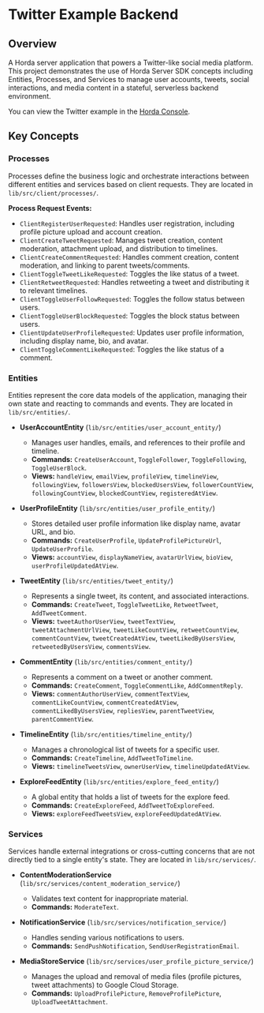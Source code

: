 # Twitter Example Backend

## Overview

A Horda server application that powers a Twitter-like social media platform. This project demonstrates the use of Horda Server SDK concepts including Entities, Processes, and Services to manage user accounts, tweets, social interactions, and media content in a stateful, serverless backend environment.

You can view the Twitter example in the [Horda Console](https://console.horda.ai/?project=d368c1sgc98s738ue7cg).

## Key Concepts

### Processes

Processes define the business logic and orchestrate interactions between different entities and services based on client requests. They are located in `lib/src/client/processes/`.

**Process Request Events:**
*   `ClientRegisterUserRequested`: Handles user registration, including profile picture upload and account creation.
*   `ClientCreateTweetRequested`: Manages tweet creation, content moderation, attachment upload, and distribution to timelines.
*   `ClientCreateCommentRequested`: Handles comment creation, content moderation, and linking to parent tweets/comments.
*   `ClientToggleTweetLikeRequested`: Toggles the like status of a tweet.
*   `ClientRetweetRequested`: Handles retweeting a tweet and distributing it to relevant timelines.
*   `ClientToggleUserFollowRequested`: Toggles the follow status between users.
*   `ClientToggleUserBlockRequested`: Toggles the block status between users.
*   `ClientUpdateUserProfileRequested`: Updates user profile information, including display name, bio, and avatar.
*   `ClientToggleCommentLikeRequested`: Toggles the like status of a comment.


### Entities

Entities represent the core data models of the application, managing their own state and reacting to commands and events. They are located in `lib/src/entities/`.

*   **UserAccountEntity** (`lib/src/entities/user_account_entity/`)
    *   Manages user handles, emails, and references to their profile and timeline.
    *   **Commands:** `CreateUserAccount`, `ToggleFollower`, `ToggleFollowing`, `ToggleUserBlock`.
    *   **Views:** `handleView`, `emailView`, `profileView`, `timelineView`, `followingView`, `followersView`, `blockedUsersView`, `followerCountView`, `followingCountView`, `blockedCountView`, `registeredAtView`.

*   **UserProfileEntity** (`lib/src/entities/user_profile_entity/`)
    *   Stores detailed user profile information like display name, avatar URL, and bio.
    *   **Commands:** `CreateUserProfile`, `UpdateProfilePictureUrl`, `UpdateUserProfile`.
    *   **Views:** `accountView`, `displayNameView`, `avatarUrlView`, `bioView`, `userProfileUpdatedAtView`.

*   **TweetEntity** (`lib/src/entities/tweet_entity/`)
    *   Represents a single tweet, its content, and associated interactions.
    *   **Commands:** `CreateTweet`, `ToggleTweetLike`, `RetweetTweet`, `AddTweetComment`.
    *   **Views:** `tweetAuthorUserView`, `tweetTextView`, `tweetAttachmentUrlView`, `tweetLikeCountView`, `retweetCountView`, `commentCountView`, `tweetCreatedAtView`, `tweetLikedByUsersView`, `retweetedByUsersView`, `commentsView`.

*   **CommentEntity** (`lib/src/entities/comment_entity/`)
    *   Represents a comment on a tweet or another comment.
    *   **Commands:** `CreateComment`, `ToggleCommentLike`, `AddCommentReply`.
    *   **Views:** `commentAuthorUserView`, `commentTextView`, `commentLikeCountView`, `commentCreatedAtView`, `commentLikedByUsersView`, `repliesView`, `parentTweetView`, `parentCommentView`.

*   **TimelineEntity** (`lib/src/entities/timeline_entity/`)
    *   Manages a chronological list of tweets for a specific user.
    *   **Commands:** `CreateTimeline`, `AddTweetToTimeline`.
    *   **Views:** `timelineTweetsView`, `ownerUserView`, `timelineUpdatedAtView`.

*   **ExploreFeedEntity** (`lib/src/entities/explore_feed_entity/`)
    *   A global entity that holds a list of tweets for the explore feed.
    *   **Commands:** `CreateExploreFeed`, `AddTweetToExploreFeed`.
    *   **Views:** `exploreFeedTweetsView`, `exploreFeedUpdatedAtView`.

### Services

Services handle external integrations or cross-cutting concerns that are not directly tied to a single entity's state. They are located in `lib/src/services/`.

*   **ContentModerationService** (`lib/src/services/content_moderation_service/`)
    *   Validates text content for inappropriate material.
    *   **Commands:** `ModerateText`.

*   **NotificationService** (`lib/src/services/notification_service/`)
    *   Handles sending various notifications to users.
    *   **Commands:** `SendPushNotification`, `SendUserRegistrationEmail`.

*   **MediaStoreService** (`lib/src/services/user_profile_picture_service/`)
    *   Manages the upload and removal of media files (profile pictures, tweet attachments) to Google Cloud Storage.
    *   **Commands:** `UploadProfilePicture`, `RemoveProfilePicture`, `UploadTweetAttachment`.

